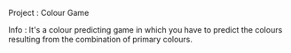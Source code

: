 Project : Colour Game

Info : It's a colour predicting game in which you have to predict the
colours resulting from the combination of primary colours.
